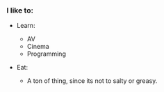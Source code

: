 ### I like to:
- Learn:
  - AV
  - Cinema
  - Programming

- Eat:
  - A ton of thing, since its not to salty or greasy.
